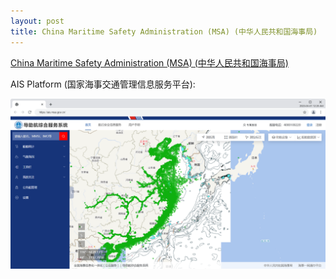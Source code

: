 ```yaml
---
layout: post
title: China Maritime Safety Administration (MSA) (中华人民共和国海事局)
---
```


[China Maritime Safety Administration (MSA) (中华人民共和国海事局)](https://en.msa.gov.cn/)

AIS Platform (国家海事交通管理信息服务平台):

![China Maritime Safety Administration AIS Map](/images/ChinaMSA/AIS_MSA_GOV_CN.png)